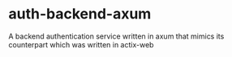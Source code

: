 # auth-backend-axum
A backend authentication service written in axum that mimics its counterpart which was written in actix-web

